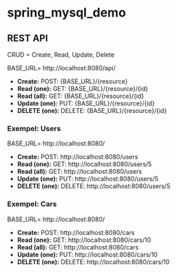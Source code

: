 # spring_mysql_demo

## REST API

CRUD = Create, Read, Update, Delete

BASE_URL= http://localhost:8080/api/

- **Create:** POST: {BASE_URL}/{resource}
- **Read (one):** GET: {BASE_URL}/{resource}/{id}
- **Read (all):** GET: {BASE_URL}/{resource}/{id}
- **Update (one):** PUT: {BASE_URL}/{resource}/{id}
- **DELETE (one):** DELETE: {BASE_URL}/{resource}/{id}

### Exempel: Users

BASE_URL= http://localhost:8080/

- **Create:** POST:  http://localhost:8080/users
- **Read (one):** GET: http://localhost:8080/users/5
- **Read (all):** GET: http://localhost:8080/users
- **Update (one):** PUT: http://localhost:8080/users/5
- **DELETE (one):** DELETE: http://localhost:8080/users/5

### Exempel: Cars

BASE_URL= http://localhost:8080/

- **Create:** POST:  http://localhost:8080/cars
- **Read (one):** GET: http://localhost:8080/cars/10
- **Read (all):** GET: http://localhost:8080/cars
- **Update (one):** PUT: http://localhost:8080/cars/10
- **DELETE (one):** DELETE: http://localhost:8080/cars/10

